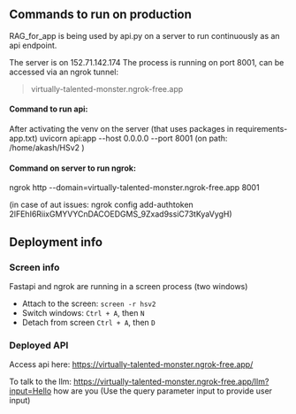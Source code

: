 ## Commands to run on production

RAG_for_app is being used by api.py on a server to run continuously as an api endpoint.

The server is on 152.71.142.174
The process is running on port 8001, can be accessed via an ngrok tunnel:
> virtually-talented-monster.ngrok-free.app

#### Command to run api:
After activating the venv on the server (that uses packages in requirements-app.txt)
uvicorn api:app --host 0.0.0.0 --port 8001
(on path: /home/akash/HSv2 )

#### Command on server to run ngrok:
ngrok http --domain=virtually-talented-monster.ngrok-free.app 8001

(in case of aut issues:
ngrok config add-authtoken 2lFEhI6RiixGMYVYCnDACOEDGMS_9Zxad9ssiC73tKyaVygH)


## Deployment info
### Screen info
Fastapi and ngrok are running in a screen process (two windows)
- Attach to the screen:
`screen -r hsv2`
- Switch windows:
`Ctrl + A`, then `N`
- Detach from screen
`Ctrl + A`, then `D`

### Deployed API
Access api here:
https://virtually-talented-monster.ngrok-free.app/

To talk to the llm:
https://virtually-talented-monster.ngrok-free.app/llm?input=Hello how are you
(Use the query parameter input to provide user input)